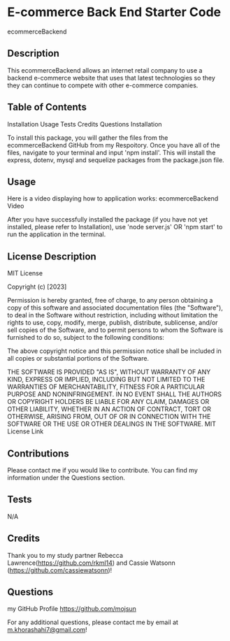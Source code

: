 # E-commerce Back End Starter Code

ecommerceBackend

## Description

This ecommerceBackend allows an internet retail company to use a backend e-commerce website that uses that latest technologies so they they can continue to compete with other e-commerce companies.

## Table of Contents

Installation
Usage
Tests
Credits
Questions
Installation

To install this package, you will gather the files from the ecommerceBackend GitHub from my Respoitory. Once you have all of the files, navigate to your terminal and input 'npm install'. This will install the express, dotenv, mysql and sequelize packages from the package.json file.

## Usage

Here is a video displaying how to application works: ecommerceBackend Video

After you have successfully installed the package (if you have not yet installed, please refer to Installation), use 'node server.js' OR 'npm start' to run the application in the terminal.

## License Description

MIT License

Copyright (c) [2023]

Permission is hereby granted, free of charge, to any person obtaining a copy of this software and associated documentation files (the "Software"), to deal in the Software without restriction, including without limitation the rights to use, copy, modify, merge, publish, distribute, sublicense, and/or sell copies of the Software, and to permit persons to whom the Software is furnished to do so, subject to the following conditions:

The above copyright notice and this permission notice shall be included in all copies or substantial portions of the Software.

THE SOFTWARE IS PROVIDED "AS IS", WITHOUT WARRANTY OF ANY KIND, EXPRESS OR IMPLIED, INCLUDING BUT NOT LIMITED TO THE WARRANTIES OF MERCHANTABILITY, FITNESS FOR A PARTICULAR PURPOSE AND NONINFRINGEMENT. IN NO EVENT SHALL THE AUTHORS OR COPYRIGHT HOLDERS BE LIABLE FOR ANY CLAIM, DAMAGES OR OTHER LIABILITY, WHETHER IN AN ACTION OF CONTRACT, TORT OR OTHERWISE, ARISING FROM, OUT OF OR IN CONNECTION WITH THE SOFTWARE OR THE USE OR OTHER DEALINGS IN THE SOFTWARE. MIT License Link

## Contributions

Please contact me if you would like to contribute. You can find my information under the Questions section.

## Tests

N/A

## Credits

Thank you to my study partner Rebecca Lawrence(https://github.com/rkml14) and Cassie Watsonn (https://github.com/cassiewatsonn)!

## Questions

my GitHub Profile https://github.com/mojsun

For any additional questions, please contact me by email at m.khorashahi7@gmail.com!
